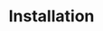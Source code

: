 ---
layout: default
title: Installation
nav_order: 1
#nav_exclude: true
parent: Working
permalink: /working/installation
---